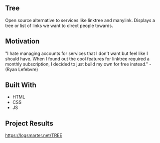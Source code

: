 ## Tree
Open source alternative to services like linktree and manylink. Displays a tree or list of links we want to direct people towards. 

## Motivation
"I hate managing accounts for services that I don't want but feel like I should have. When 
I found out the cool features for linktree required a monthly subscription, I decided to 
just build my own for free instead." -(Ryan Lefebvre)

## Built With
- HTML
- CSS
- JS
    
## Project Results
https://logsmarter.net/TREE

